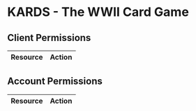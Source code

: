 # KARDS - The WWII Card Game


## Client Permissions
| Resource | Action |
| -------- | ------ |

## Account Permissions
| Resource | Action |
| -------- | ------ |

